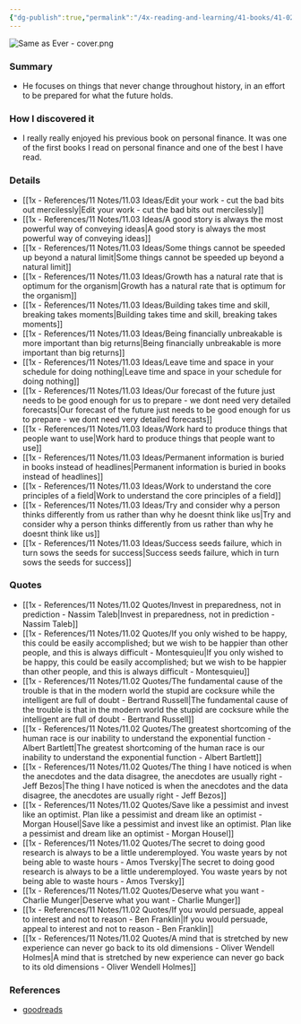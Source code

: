 ```yaml
---
{"dg-publish":true,"permalink":"/4x-reading-and-learning/41-books/41-02-book-reviews/same-as-ever-a-guide-to-what-never-changes-morgan-housel/","title":"Same as Ever - A guide to what never changes - Morgan Housel","created":"2025-07-12T22:29:30.162+03:00","updated":"2025-09-23T08:02:28.644+03:00"}
---
```


![Same as Ever - cover.png](/img/user/4x%20-%20Reading%20and%20Learning/41%20Books/41.03%20Cover%20images/Same%20as%20Ever%20-%20cover.png)
### Summary
- He focuses on things that never change throughout history, in an effort to be prepared for what the future holds.

### How I discovered it
- I really really enjoyed his previous book on personal finance. It was one of the first books I read on personal finance and one of the best I have read. 

### Details
- [[1x - References/11 Notes/11.03 Ideas/Edit your work - cut the bad bits out mercilessly\|Edit your work - cut the bad bits out mercilessly]]
- [[1x - References/11 Notes/11.03 Ideas/A good story is always the most powerful way of conveying ideas\|A good story is always the most powerful way of conveying ideas]]
- [[1x - References/11 Notes/11.03 Ideas/Some things cannot be speeded up beyond a natural limit\|Some things cannot be speeded up beyond a natural limit]]
- [[1x - References/11 Notes/11.03 Ideas/Growth has a natural rate that is optimum for the organism\|Growth has a natural rate that is optimum for the organism]]
- [[1x - References/11 Notes/11.03 Ideas/Building takes time and skill, breaking takes moments\|Building takes time and skill, breaking takes moments]]
- [[1x - References/11 Notes/11.03 Ideas/Being financially unbreakable is more important than big returns\|Being financially unbreakable is more important than big returns]]
- [[1x - References/11 Notes/11.03 Ideas/Leave time and space in your schedule for doing nothing\|Leave time and space in your schedule for doing nothing]]
- [[1x - References/11 Notes/11.03 Ideas/Our forecast of the future just needs to be good enough for us to prepare - we dont need very detailed forecasts\|Our forecast of the future just needs to be good enough for us to prepare - we dont need very detailed forecasts]]
- [[1x - References/11 Notes/11.03 Ideas/Work hard to produce things that people want to use\|Work hard to produce things that people want to use]]
- [[1x - References/11 Notes/11.03 Ideas/Permanent information is buried in books instead of headlines\|Permanent information is buried in books instead of headlines]]
- [[1x - References/11 Notes/11.03 Ideas/Work to understand the core principles of a field\|Work to understand the core principles of a field]]
- [[1x - References/11 Notes/11.03 Ideas/Try and consider why a person thinks differently from us rather than why he doesnt think like us\|Try and consider why a person thinks differently from us rather than why he doesnt think like us]]
- [[1x - References/11 Notes/11.03 Ideas/Success seeds failure, which in turn sows the seeds for success\|Success seeds failure, which in turn sows the seeds for success]]

### Quotes
- [[1x - References/11 Notes/11.02 Quotes/Invest in preparedness, not in prediction - Nassim Taleb\|Invest in preparedness, not in prediction - Nassim Taleb]]
- [[1x - References/11 Notes/11.02 Quotes/If you only wished to be happy, this could be easily accomplished; but we wish to be happier than other people, and this is always difficult - Montesquieu\|If you only wished to be happy, this could be easily accomplished; but we wish to be happier than other people, and this is always difficult - Montesquieu]]
- [[1x - References/11 Notes/11.02 Quotes/The fundamental cause of the trouble is that in the modern world the stupid are cocksure while the intelligent are full of doubt - Bertrand Russell\|The fundamental cause of the trouble is that in the modern world the stupid are cocksure while the intelligent are full of doubt - Bertrand Russell]]
- [[1x - References/11 Notes/11.02 Quotes/The greatest shortcoming of the human race is our inability to understand the exponential function - Albert Bartlett\|The greatest shortcoming of the human race is our inability to understand the exponential function - Albert Bartlett]]
- [[1x - References/11 Notes/11.02 Quotes/The thing I have noticed is when the anecdotes and the data disagree, the anecdotes are usually right - Jeff Bezos\|The thing I have noticed is when the anecdotes and the data disagree, the anecdotes are usually right - Jeff Bezos]]
- [[1x - References/11 Notes/11.02 Quotes/Save like a pessimist and invest like an optimist. Plan like a pessimist and dream like an optimist - Morgan Housel\|Save like a pessimist and invest like an optimist. Plan like a pessimist and dream like an optimist - Morgan Housel]]
- [[1x - References/11 Notes/11.02 Quotes/The secret to doing good research is always to be a little underemployed. You waste years by not being able to waste hours - Amos Tversky\|The secret to doing good research is always to be a little underemployed. You waste years by not being able to waste hours - Amos Tversky]]
- [[1x - References/11 Notes/11.02 Quotes/Deserve what you want - Charlie Munger\|Deserve what you want - Charlie Munger]]
- [[1x - References/11 Notes/11.02 Quotes/If you would persuade, appeal to interest and not to reason - Ben Franklin\|If you would persuade, appeal to interest and not to reason - Ben Franklin]]
- [[1x - References/11 Notes/11.02 Quotes/A mind that is stretched by new experience can never go back to its old dimensions - Oliver Wendell Holmes\|A mind that is stretched by new experience can never go back to its old dimensions - Oliver Wendell Holmes]]

### References
- [goodreads](https://www.goodreads.com/book/show/125116554-same-as-ever)

